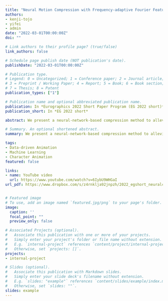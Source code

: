 ```yaml
---
title: "Neural Motion Compression with Frequency-adaptive Fourier Feature Network"
authors:
- kenji-tojo
- yifei
- admin
date: "2022-03-01T00:00:00Z"
doi: ""

# Link authors to their profile page? (true/false)
link_authors: false

# Schedule page publish date (NOT publication's date).
publishDate: "2022-03-01T00:00:00Z"

# Publication type.
# Legend: 0 = Uncategorized; 1 = Conference paper; 2 = Journal article;
# 3 = Preprint / Working Paper; 4 = Report; 5 = Book; 6 = Book section;
# 7 = Thesis; 8 = Patent
publication_types: ["1"]

# Publication name and optional abbreviated publication name.
publication: In *Eurographics 2022 Short Paper Program (EG 2022 short)*
publication_short: In *EG 2022 short*

abstract: We present a neural-network-based compression method to alleviate the storage cost of motion capture data. Human motions such as locomotion, often consist of periodic movements. We leverage this periodicity by applying Fourier features to a multilayered perceptron network. Our novel algorithm finds a set of Fourier feature frequencies based on the discrete cosine transformation (DCT) of motion. During training, we incrementally added a dominant frequency of the DCT to a current set of Fourier feature frequencies until a given quality threshold was satisfied. We conducted an experiment using CMU motion dataset, and the results suggest that our method achieves overall high compression ratios while maintaining its quality.

# Summary. An optional shortened abstract.
summary: We present a neural-network-based compression method to alleviate the storage cost of motion capture data. We leverage this periodicity by applying Fourier features to a multilayered perceptron network. 

tags:
- Data-driven Animation
- Machine Learning
- Character Animation
featured: false

links:
- name: YouTube video
  url: https://www.youtube.com/watch?v=6IybU9WHGaI  
url_pdf: https://www.dropbox.com/s/z4rnklja92jnpzh/2022_egshort_neuralcompression.pdf?dl=0


# Featured image
# To use, add an image named `featured.jpg/png` to your page's folder. 
image:
  caption: ''
  focal_point: ""
  preview_only: false

# Associated Projects (optional).
#   Associate this publication with one or more of your projects.
#   Simply enter your project's folder or file name without extension.
#   E.g. `internal-project` references `content/project/internal-project/index.md`.
#   Otherwise, set `projects: []`.
projects:
- internal-project

# Slides (optional).
#   Associate this publication with Markdown slides.
#   Simply enter your slide deck's filename without extension.
#   E.g. `slides: "example"` references `content/slides/example/index.md`.
#   Otherwise, set `slides: ""`.
slides: example
---
```


